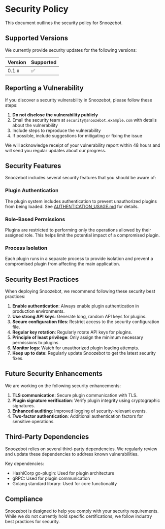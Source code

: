 # Security Policy

This document outlines the security policy for Snoozebot.

## Supported Versions

We currently provide security updates for the following versions:

| Version | Supported          |
| ------- | ------------------ |
| 0.1.x   | :white_check_mark: |

## Reporting a Vulnerability

If you discover a security vulnerability in Snoozebot, please follow these steps:

1. **Do not disclose the vulnerability publicly**
2. Email the security team at `security@snoozebot.example.com` with details about the vulnerability
3. Include steps to reproduce the vulnerability
4. If possible, include suggestions for mitigating or fixing the issue

We will acknowledge receipt of your vulnerability report within 48 hours and will send you regular updates about our progress.

## Security Features

Snoozebot includes several security features that you should be aware of:

### Plugin Authentication

The plugin system includes authentication to prevent unauthorized plugins from being loaded. See [AUTHENTICATION_USAGE.md](docs/AUTHENTICATION_USAGE.md) for details.

### Role-Based Permissions

Plugins are restricted to performing only the operations allowed by their assigned role. This helps limit the potential impact of a compromised plugin.

### Process Isolation

Each plugin runs in a separate process to provide isolation and prevent a compromised plugin from affecting the main application.

## Security Best Practices

When deploying Snoozebot, we recommend following these security best practices:

1. **Enable authentication**: Always enable plugin authentication in production environments.
2. **Use strong API keys**: Generate long, random API keys for plugins.
3. **Secure configuration files**: Restrict access to the security configuration file.
4. **Regular key rotation**: Regularly rotate API keys for plugins.
5. **Principle of least privilege**: Only assign the minimum necessary permissions to plugins.
6. **Monitor logs**: Watch for unauthorized plugin loading attempts.
7. **Keep up to date**: Regularly update Snoozebot to get the latest security fixes.

## Future Security Enhancements

We are working on the following security enhancements:

1. **TLS communication**: Secure plugin communication with TLS.
2. **Plugin signature verification**: Verify plugin integrity using cryptographic signatures.
3. **Enhanced auditing**: Improved logging of security-relevant events.
4. **Two-factor authentication**: Additional authentication factors for sensitive operations.

## Third-Party Dependencies

Snoozebot relies on several third-party dependencies. We regularly review and update these dependencies to address known vulnerabilities.

Key dependencies:
- HashiCorp go-plugin: Used for plugin architecture
- gRPC: Used for plugin communication
- Golang standard library: Used for core functionality

## Compliance

Snoozebot is designed to help you comply with your security requirements. While we do not currently hold specific certifications, we follow industry best practices for security.